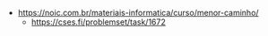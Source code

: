 - https://noic.com.br/materiais-informatica/curso/menor-caminho/
    - https://cses.fi/problemset/task/1672